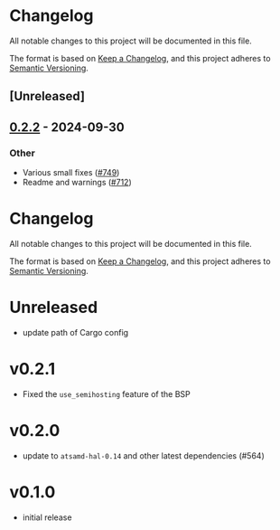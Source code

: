 # Changelog

All notable changes to this project will be documented in this file.

The format is based on [Keep a Changelog](https://keepachangelog.com/en/1.0.0/),
and this project adheres to [Semantic Versioning](https://semver.org/spec/v2.0.0.html).

## [Unreleased]

## [0.2.2](https://github.com/jbeaurivage/atsamd-release-test/compare/neokey_trinkey-0.2.1...neokey_trinkey-0.2.2) - 2024-09-30

### Other

- Various small fixes ([#749](https://github.com/jbeaurivage/atsamd-release-test/pull/749))
- Readme and warnings ([#712](https://github.com/jbeaurivage/atsamd-release-test/pull/712))
# Changelog

All notable changes to this project will be documented in this file.

The format is based on [Keep a Changelog](https://keepachangelog.com/en/1.0.0/), and this project adheres
to [Semantic Versioning](https://semver.org/spec/v2.0.0.html).

# Unreleased

- update path of Cargo config

# v0.2.1
- Fixed the `use_semihosting` feature of the BSP

# v0.2.0

- update to `atsamd-hal-0.14` and other latest dependencies (#564)

# v0.1.0

- initial release
